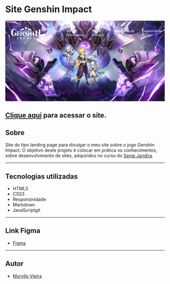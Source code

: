 # Site Genshin Impact


![](./img/printSIteGenshin.png)

[Clique aqui](https://muryllovieira.github.io/projeto-genshin/) para acessar o site.
---
## Sobre
Site do tipo landing page para divulgar o meu site sobre o jogo Genshin Impact.
O objetivo deste projeto é colocar em prática os conhecimentos, sobre desenvolvimento de sites, adquiridos no curso do [Senai Jandira](https://jandira.sp.senai.br/).

---
## Tecnologias utilizadas
- HTML5
- CSS3
- Responsividade
- Markdown
- JavaScriptgit 

---
## Link Figma
- [Figma](https://www.figma.com/file/qa63XwZRWIFyar2KvMZpIg/Genshin-Impact?node-id=1%3A3&t=wKuPsqUKU7UYdogd-0)

---
## Autor
- [Muryllo Vieira](https://github.com/muryllovieira)